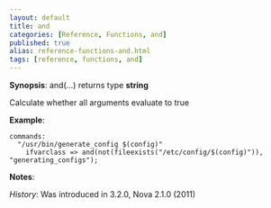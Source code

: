 ```yaml
---
layout: default
title: and
categories: [Reference, Functions, and]
published: true
alias: reference-functions-and.html
tags: [reference, functions, and]
---
```




**Synopsis**: and(...) returns type **string**

  

Calculate whether all arguments evaluate to true

**Example**:  
   

```cf3
commands:
  "/usr/bin/generate_config $(config)"
    ifvarclass => and(not(fileexists("/etc/config/$(config)")), "generating_configs");
```

**Notes**:  
   
 *History*: Was introduced in 3.2.0, Nova 2.1.0 (2011)
